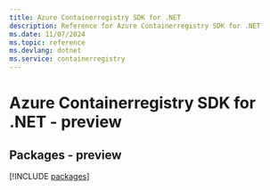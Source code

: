 ```yaml
---
title: Azure Containerregistry SDK for .NET
description: Reference for Azure Containerregistry SDK for .NET
ms.date: 11/07/2024
ms.topic: reference
ms.devlang: dotnet
ms.service: containerregistry
---
```

# Azure Containerregistry SDK for .NET - preview
## Packages - preview
[!INCLUDE [packages](containerregistry-index.md)]